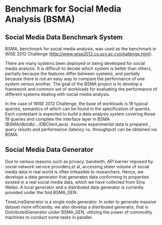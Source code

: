 Benchmark for Social Media Analysis (BSMA)
=========
  Social Media Data Benchmark System
  --------------

  BSMA, benchmark for social media analysis, was used as the benchmark in WISE 2012 Challenge (http://www.wise2012.cs.ucy.ac.cy/challenge.html). 
  
  There are many systems been deployed or being developed for social media analysis. It is difficult to decide which system is better than others, partially because the features differ between systems, and partially because there is not an easy way to compare the performance of one system versus another. The goal of the BSMA project is to develop a framework and common set of workloads for evaluating the performance of different systems dealing with social media analysis. 
  
  In the case of WISE 2012 Challenge, the base of workloads is 19 typical queries, semantics of which can be found in the specification of queries. Each contestant is expected to build a data analysis system covering those 19 queries and complete the interface layer in BSMA (BSMA/db/idb/…/DBClient.java). Assume experimental data is prepared , query results and performance (latency vs. throughput) can be obtained via BSMA.
  
  Social Media Data Generator
  ----------
  
  Due to various reasons such as privacy, bandwith, API barrier imposed by social network service providers,et al, accessing sheer volume of social media data in real world is often infeasible to researchers. Hence, we develope a data generator that generates data conforming to properties existed in a real social media data, which we have collected from Sina Weibo. A local generator and a distributed data generator is currently provided under the fold BSMA_GEN.
  
  TimeLineGenerator is a single node generator. In order to generate massive dataset more efficiently, we also develop a distributed generator, that is DistributedGenerator under BSMA_GEN, utilizing the power of commodity machines to conduct some tasks in parallel.  
